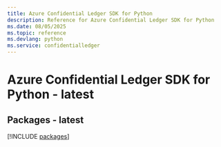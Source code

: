 ```yaml
---
title: Azure Confidential Ledger SDK for Python
description: Reference for Azure Confidential Ledger SDK for Python
ms.date: 08/05/2025
ms.topic: reference
ms.devlang: python
ms.service: confidentialledger
---
```

# Azure Confidential Ledger SDK for Python - latest
## Packages - latest
[!INCLUDE [packages](confidential-ledger-index.md)]